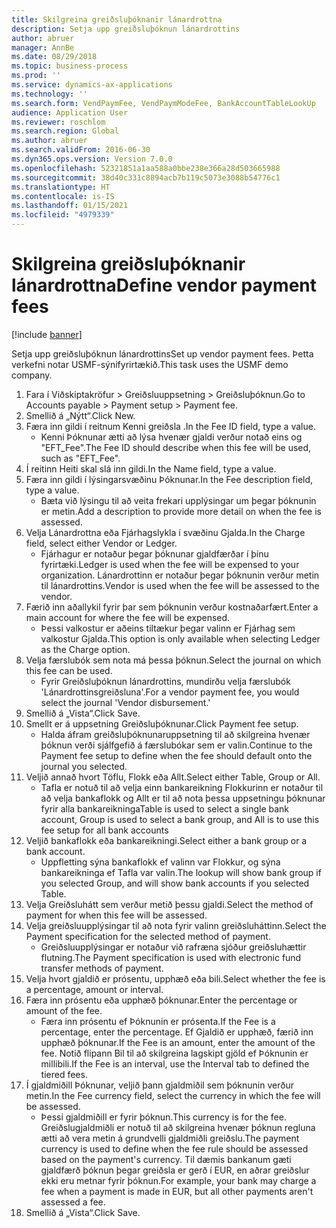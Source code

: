 ```yaml
---
title: Skilgreina greiðsluþóknanir lánardrottna
description: Setja upp greiðsluþóknun lánardrottins
author: abruer
manager: AnnBe
ms.date: 08/29/2018
ms.topic: business-process
ms.prod: ''
ms.service: dynamics-ax-applications
ms.technology: ''
ms.search.form: VendPaymFee, VendPaymModeFee, BankAccountTableLookUp
audience: Application User
ms.reviewer: roschlom
ms.search.region: Global
ms.author: abruer
ms.search.validFrom: 2016-06-30
ms.dyn365.ops.version: Version 7.0.0
ms.openlocfilehash: 52321851a1aa588a0bbe238e366a28d503665988
ms.sourcegitcommit: 38d40c331c8894acb7b119c5073e3088b54776c1
ms.translationtype: HT
ms.contentlocale: is-IS
ms.lasthandoff: 01/15/2021
ms.locfileid: "4979339"
---
```

# <a name="define-vendor-payment-fees"></a><span data-ttu-id="69675-103">Skilgreina greiðsluþóknanir lánardrottna</span><span class="sxs-lookup"><span data-stu-id="69675-103">Define vendor payment fees</span></span>

[!include [banner](../../includes/banner.md)]

<span data-ttu-id="69675-104">Setja upp greiðsluþóknun lánardrottins</span><span class="sxs-lookup"><span data-stu-id="69675-104">Set up vendor payment fees.</span></span> <span data-ttu-id="69675-105">Þetta verkefni notar USMF-sýnifyrirtækið.</span><span class="sxs-lookup"><span data-stu-id="69675-105">This task uses the USMF demo company.</span></span>

1. <span data-ttu-id="69675-106">Fara í Viðskiptakröfur > Greiðsluuppsetning > Greiðsluþóknun.</span><span class="sxs-lookup"><span data-stu-id="69675-106">Go to Accounts payable > Payment setup > Payment fee.</span></span>
2. <span data-ttu-id="69675-107">Smellið á „Nýtt“.</span><span class="sxs-lookup"><span data-stu-id="69675-107">Click New.</span></span>
3. <span data-ttu-id="69675-108">Færa inn gildi í reitnum Kenni greiðsla .</span><span class="sxs-lookup"><span data-stu-id="69675-108">In the Fee ID field, type a value.</span></span>
    * <span data-ttu-id="69675-109">Kenni Þóknunar ætti að lýsa hvenær gjaldi verður notað eins og "EFT_Fee".</span><span class="sxs-lookup"><span data-stu-id="69675-109">The Fee ID should describe when this fee will be used, such as "EFT_Fee".</span></span>  
4. <span data-ttu-id="69675-110">Í reitinn Heiti skal slá inn gildi.</span><span class="sxs-lookup"><span data-stu-id="69675-110">In the Name field, type a value.</span></span>
5. <span data-ttu-id="69675-111">Færa inn gildi í lýsingarsvæðinu Þóknunar.</span><span class="sxs-lookup"><span data-stu-id="69675-111">In the Fee description field, type a value.</span></span>
    * <span data-ttu-id="69675-112">Bæta við lýsingu til að veita frekari upplýsingar um þegar þóknunin er metin.</span><span class="sxs-lookup"><span data-stu-id="69675-112">Add a description to provide more detail on when the fee is assessed.</span></span>  
6. <span data-ttu-id="69675-113">Velja Lánardrottna eða Fjárhagslykla í svæðinu Gjalda.</span><span class="sxs-lookup"><span data-stu-id="69675-113">In the Charge field, select either Vendor or Ledger.</span></span>
    * <span data-ttu-id="69675-114">Fjárhagur er notaður þegar þóknunar gjaldfærðar í þínu fyrirtæki.</span><span class="sxs-lookup"><span data-stu-id="69675-114">Ledger is used when the fee will be expensed to your organization.</span></span>  <span data-ttu-id="69675-115">Lánardrottinn er notaður þegar þóknunin verður metin til lánardrottins.</span><span class="sxs-lookup"><span data-stu-id="69675-115">Vendor is used when the fee will be assessed to the vendor.</span></span>  
7. <span data-ttu-id="69675-116">Færið inn aðallykil fyrir þar sem þóknunin verður kostnaðarfært.</span><span class="sxs-lookup"><span data-stu-id="69675-116">Enter a main account for where the fee will be expensed.</span></span>
    * <span data-ttu-id="69675-117">Þessi valkostur er aðeins tiltækur þegar valinn er Fjárhag sem valkostur Gjalda.</span><span class="sxs-lookup"><span data-stu-id="69675-117">This option is only available when selecting Ledger as the Charge option.</span></span>  
8. <span data-ttu-id="69675-118">Velja færslubók sem nota má þessa þóknun.</span><span class="sxs-lookup"><span data-stu-id="69675-118">Select the journal on which this fee can be used.</span></span> 
    * <span data-ttu-id="69675-119">Fyrir Greiðsluþóknun lánardrottins, mundirðu velja færslubók 'Lánardrottinsgreiðsluna'.</span><span class="sxs-lookup"><span data-stu-id="69675-119">For a vendor payment fee, you would select the journal 'Vendor disbursement.'</span></span>  
9. <span data-ttu-id="69675-120">Smellið á „Vista“.</span><span class="sxs-lookup"><span data-stu-id="69675-120">Click Save.</span></span>
10. <span data-ttu-id="69675-121">Smellt er á uppsetning Greiðsluþóknunar.</span><span class="sxs-lookup"><span data-stu-id="69675-121">Click Payment fee setup.</span></span>
    * <span data-ttu-id="69675-122">Halda áfram greiðsluþóknunaruppsetning til að skilgreina hvenær þóknun verði sjálfgefið á færslubókar sem er valin.</span><span class="sxs-lookup"><span data-stu-id="69675-122">Continue to the Payment fee setup to define when the fee should default onto the journal you selected.</span></span>  
11. <span data-ttu-id="69675-123">Veljið annað hvort Töflu, Flokk eða Allt.</span><span class="sxs-lookup"><span data-stu-id="69675-123">Select either Table, Group or All.</span></span>
    * <span data-ttu-id="69675-124">Tafla er notuð til að velja einn bankareikning Flokkurinn er notaður til að velja bankaflokk og Allt er til að nota þessa uppsetningu þóknunar fyrir alla bankareikninga</span><span class="sxs-lookup"><span data-stu-id="69675-124">Table is used to select a single bank account, Group is used to select a bank group, and All is to use this fee setup for all bank accounts</span></span>  
12. <span data-ttu-id="69675-125">Veljið bankaflokk eða bankareikningi.</span><span class="sxs-lookup"><span data-stu-id="69675-125">Select either a bank group or a bank account.</span></span>
    * <span data-ttu-id="69675-126">Uppfletting sýna bankaflokk ef valinn var Flokkur, og sýna bankareikninga ef Tafla var valin.</span><span class="sxs-lookup"><span data-stu-id="69675-126">The lookup will show bank group if you selected Group, and will show bank accounts if you selected Table.</span></span>  
13. <span data-ttu-id="69675-127">Velja Greiðsluhátt sem verður metið þessu gjaldi.</span><span class="sxs-lookup"><span data-stu-id="69675-127">Select the method of payment for when this fee will be assessed.</span></span>
14. <span data-ttu-id="69675-128">Velja greiðsluupplýsingar til að nota fyrir valinn greiðsluháttinn.</span><span class="sxs-lookup"><span data-stu-id="69675-128">Select the Payment specification for the selected method of payment.</span></span>
    * <span data-ttu-id="69675-129">Greiðsluupplýsingar er notaður við rafræna sjóður greiðsluhættir flutning.</span><span class="sxs-lookup"><span data-stu-id="69675-129">The Payment specification is used with electronic fund transfer methods of payment.</span></span>  
15. <span data-ttu-id="69675-130">Velja hvort gjaldið er prósentu, upphæð eða bili.</span><span class="sxs-lookup"><span data-stu-id="69675-130">Select whether the fee is a percentage, amount or interval.</span></span>
16. <span data-ttu-id="69675-131">Færa inn prósentu eða upphæð þóknunar.</span><span class="sxs-lookup"><span data-stu-id="69675-131">Enter the percentage or amount of the fee.</span></span>
    * <span data-ttu-id="69675-132">Færa inn prósentu ef Þóknunin er prósenta.</span><span class="sxs-lookup"><span data-stu-id="69675-132">If the Fee is a percentage, enter the percentage.</span></span> <span data-ttu-id="69675-133">Ef Gjaldið er upphæð, færið inn upphæð þóknunar.</span><span class="sxs-lookup"><span data-stu-id="69675-133">If the Fee is an amount, enter the amount of the fee.</span></span> <span data-ttu-id="69675-134">Notið flipann Bil til að skilgreina lagskipt gjöld ef Þóknunin er millibili.</span><span class="sxs-lookup"><span data-stu-id="69675-134">If the Fee is an interval, use the Interval tab to defined the tiered fees.</span></span>  
17. <span data-ttu-id="69675-135">Í gjaldmiðill Þóknunar, veljið þann gjaldmiðil sem þóknunin verður metin.</span><span class="sxs-lookup"><span data-stu-id="69675-135">In the Fee currency field, select the currency in which the fee will be assessed.</span></span>
    * <span data-ttu-id="69675-136">Þessi gjaldmiðill er fyrir þóknun.</span><span class="sxs-lookup"><span data-stu-id="69675-136">This currency is for the fee.</span></span> <span data-ttu-id="69675-137">Greiðslugjaldmiðli er notuð til að skilgreina hvenær þóknun regluna ætti að vera metin á grundvelli gjaldmiðli greiðslu.</span><span class="sxs-lookup"><span data-stu-id="69675-137">The payment currency is used to define when the fee rule should be assessed based on the payment's currency.</span></span> <span data-ttu-id="69675-138">Til dæmis bankanum gæti gjaldfærð þóknun þegar greiðsla er gerð í EUR, en aðrar greiðslur ekki eru metnar fyrir þóknun.</span><span class="sxs-lookup"><span data-stu-id="69675-138">For example, your bank may charge a fee when a payment is made in EUR, but all other payments aren't assessed a fee.</span></span>  
18. <span data-ttu-id="69675-139">Smellið á „Vista“.</span><span class="sxs-lookup"><span data-stu-id="69675-139">Click Save.</span></span>

